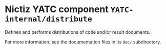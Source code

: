 # Nictiz YATC component `YATC-internal/distribute`

Defines and performs distributions of code and/or result documents.

For more information, see the documentation files in its `doc/` subdirectory.
